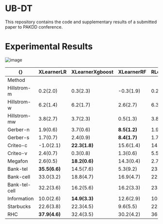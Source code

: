 # UB-DT

This repository contains the code and supplementary results of a submitted paper to PAKDD conference.


# Experimental Results

![image](https://user-images.githubusercontent.com/103153876/207079466-66df9517-91a8-48d2-b3e5-c1d888be9e1e.png)


| {}            | XLearnerLR    | XLearnerXgboost | XLearnerRF   | RLearnerLR | RLearnerXgboost | RLearnerRF | DR_LR      | DR_Xgboost | DR_RF      | 2M_LR         | 2M_Xgboost | 2M_rfc    | KL_RF      | Chi_RF       | ED_RF         | CTS_RF     | UMODL_RF      | CausalForest |
|---------------|---------------|-----------------|--------------|------------|-----------------|------------|------------|------------|------------|---------------|------------|-----------|------------|--------------|---------------|------------|---------------|--------------|
| Method        |               |                 |              |            |                 |            |            |            |            |               |            |           |            |              |               |            |               |              |
| Hillstrom-m   | 0.2(2.0)      | 0.3(2.3)        | -0.3(1.9)    | 0.2(2.1)   | 0.3(1.8)        | 0.9(2.3)   | 1.3(1.8)   | 1.2(1.6)   | -0.9(2.0)  | 0.2(2.0)      | 0.7(2.3)   | -0.7(1.5) | -0.0(2.1)  | -0.9(1.5)    | 0.7(1.5)      | 1.1(1.9)   | **1.8(1.6)**  | -0.2(1.6)    |
| Hillstrom-w   | 6.2(1.4)      | 6.2(1.7)        | 2.6(2.7)     | 6.3(1.5)   | 6.2(1.4)        | 5.5(1.6)   | 6.0(1.4)   | 6.0(1.4)   | -0.2(1.6)  | 6.2(1.4)      | 4.9(1.1)   | 0.5(0.9)  | 6.2(1.1)   | **7.0(1.0)** | 6.2(1.1)      | 5.7(1.3)   | 6.7(1.1)      | 2.1(1.9)     |
| Hillstrom-mw  | 3.8(2.7)      | 3.7(2.3)        | 0.5(1.3)     | 3.8(2.7)   | **3.9(2.7)**    | 3.8(2.5)   | 3.8(2.7)   | 3.8(2.8)   | -0.3(1.7)  | 3.8(2.7)      | 3.0(2.0)   | 0.1(1.4)  | 3.0(1.3)   | 2.8(1.5)     | 3.6(2.5)      | 2.3(2.4)   | 3.1(1.7)      | 0.1(1.7)     |
| Gerber-n      | 1.9(0.6)      | 3.7(0.6)        | **8.5(1.2)** | 1.9(0.6)   | 1.9(0.7)        | 1.9(0.7)   | 0.2(0.6)   | 0.5(0.9)   | 0.3(0.8)   | 1.9(0.6)      | 3.1(0.6)   | 2.4(1.0)  | 1.8(1.0)   | 2.1(1.1)     | 1.9(0.5)      | 1.4(1.0)   | 2.7(0.7)      | 2.9(1.0)     |
| Gerber-s      | 1.7(0.7)      | 2.4(0.9)        | **8.4(1.7)** | 1.7(0.7)   | 1.7(0.7)        | 1.6(0.7)   | 0.5(0.7)   | 0.6(0.9)   | -0.0(0.3)  | 1.7(0.7)      | 2.2(0.8)   | 2.8(0.8)  | 1.3(1.0)   | 1.4(0.6)     | 1.6(0.8)      | 1.4(0.7)   | 1.8(0.8)      | 3.1(0.5)     |
| Criteo-c      | -1.0(2.1)     | **22.3(1.8)**   | 15.6(1.4)    | 14.8(2.2)  | 19.4(1.0)       | 19.4(1.1)  | 2.5(9.9)   | 20.0(0.6)  | 11.1(7.8)  | -1.0(2.1)     | 19.5(1.6)  | 8.4(1.3)  | 14.6(3.5)  | 12.4(4.3)    | 21.1(2.3)     | 7.3(3.9)   | 18.7(1.5)     | 10.9(2.4)    |
| Criteo-v      | 2.4(0.7)      | 0.3(0.8)        | 1.3(0.6)     | 5.5(0.5)   | 5.3(0.5)        | 5.7(0.6)   | 2.7(3.0)   | 4.8(1.5)   | -4.7(4.1)  | 2.4(0.7)      | 3.9(0.5)   | 0.5(0.2)  | 5.4(1.2)   | 4.8(1.7)     | **6.1(1.0)**  | 2.4(0.8)   | 5.7(0.7)      | 0.4(0.4)     |
| Megafon       | 2.6(0.5)      | **18.2(0.6)**   | 14.3(0.4)    | 2.7(0.6)   | 2.6(0.5)        | 2.5(0.6)   | 1.6(1.2)   | 2.2(0.9)   | 0.2(0.4)   | 2.6(0.6)      | 16.6(0.9)  | 3.4(0.3)  | 11.2(0.7)  | 11.0(1.2)    | 10.8(0.8)     | 9.2(1.1)   | 12.8(1.0)     | 9.7(0.7)     |
| Bank-tel      | **35.5(6.6)** | 14.5(7.6)       | 5.3(9.2)     | 23.0(5.8)  | 2.8(8.8)        | 2.6(11.8)  | -20.1(8.6) | 16.0(9.0)  | 14.5(14.4) | **35.5(6.6)** | 21.1(11.6) | 9.1(6.0)  | -15.5(6.3) | -6.1(12.6)   | -15.8(5.6)    | -18.7(2.9) | 26.7(7.2)     | 25.4(5.3)    |
| Bank-cell     | 33.0(3.2)     | 18.8(4.7)       | 16.9(4.7)    | 22.2(2.0)  | 23.3(3.6)       | 15.9(5.0)  | 11.3(2.4)  | 17.4(6.5)  | 7.3(7.7)   | 33.0(3.2)     | 31.0(3.9)  | 15.2(2.9) | 0.4(2.3)   | 1.5(2.5)     | -2.5(2.6)     | -1.0(1.9)  | **45.5(2.7)** | 20.8(2.6)    |
| Bank-tel-cell | 32.2(3.6)     | 16.2(5.6)       | 16.2(3.3)    | 23.7(2.8)  | 23.8(2.5)       | 20.0(9.1)  | 11.9(3.0)  | 17.0(3.4)  | 8.8(10.3)  | 32.2(3.6)     | 30.5(2.7)  | 14.5(2.9) | 1.4(3.4)   | -0.4(5.7)    | -1.7(3.1)     | -0.5(2.3)  | **46.1(2.1)** | 23.5(2.9)    |
| Information   | 10.0(2.6)     | **14.9(3.3)**   | 12.6(2.9)    | 10.1(2.9)  | 10.0(3.1)       | 9.3(2.3)   | 1.8(3.0)   | 4.1(2.3)   | -0.2(3.2)  | 10.0(2.6)     | 13.7(4.1)  | 4.3(2.1)  | 9.6(2.0)   | 9.7(3.1)     | 11.2(2.9)     | 10.6(2.9)  | 12.0(3.1)     | 10.5(3.2)    |
| Starbucks     | 22.6(3.8)     | 22.3(4.5)       | 9.6(5.5)     | 22.6(3.9)  | 22.4(3.9)       | 22.0(3.9)  | 22.5(3.8)  | 22.4(3.7)  | -2.1(5.7)  | 22.6(3.8)     | 22.7(4.1)  | 0.1(0.3)  | 22.4(2.1)  | 21.4(3.4)    | **23.4(3.2)** | 20.8(3.1)  | 20.2(3.3)     | 8.1(3.7)     |
| RHC           | **37.9(4.6)** | 32.4(3.5)       | 30.2(4.2)    | 36.6(4.3)  | 31.3(4.3)       | 31.7(4.3)  | 26.6(5.7)  | 30.3(5.0)  | 1.5(5.8)   | 29.6(5.1)     | 34.6(4.3)  | 27.1(4.8) | 29.6(4.2)  | 29.7(5.0)    | 30.0(4.1)     | 29.1(3.7)  | 27.2(5.0)     | 27.6(4.5)    |
